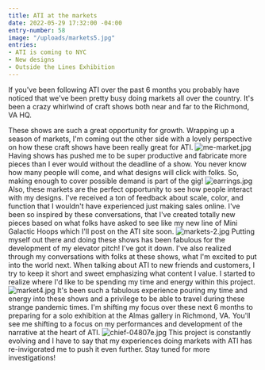 ```yaml
---
title: ATI at the markets
date: 2022-05-29 17:32:00 -04:00
entry-number: 58
image: "/uploads/markets5.jpg"
entries:
- ATI is coming to NYC
- New designs
- Outside the Lines Exhibition
---
```


If you've been following ATI over the past 6 months you probably have noticed that we've been pretty busy doing markets all over the country. It's been a crazy whirlwind of craft shows both near and far to the Richmond, VA HQ.

These shows are such a great opportunity for growth. Wrapping up a season of markets, I'm coming out the other side with a lovely perspective on how these craft shows have been really great for ATI.
![me-market.jpg](/uploads/me-market.jpg)
Having shows has pushed me to be super productive and fabricate more pieces than I ever would without the deadline of a show. You never know how many people will come, and what designs will click with folks. So, making enough to cover possible demand is part of the gig!
![earrings.jpg](/uploads/earrings.jpg)
Also, these markets are the perfect opportunity to see how people interact with my designs. I've received a ton of feedback about scale, color, and function that I wouldn't have experienced just making sales online. I've been so inspired by these conversations, that I've created totally new pieces based on what folks have asked to see like my new line of Mini Galactic Hoops which I'll post on the ATI site soon.
![markets-2.jpg](/uploads/markets-2.jpg)
Putting myself out there and doing these shows has been fabulous for the development of my elevator pitch! I've got it down. I've also realized through my conversations with folks at these shows, what I'm excited to put into the world next. When talking about ATI to new friends and customers, I try to keep it short and sweet emphasizing what content I value. I started to realize where I'd like to be spending my time and energy within this project. 
![market4.jpg](/uploads/market4.jpg)
It's been such a fabulous experience pouring my time and energy into these shows and a privilege to be able to travel during these strange pandemic times. I'm shifting my focus over these next 6 months to preparing for a solo exhibition at the Almas gallery in Richmond, VA. You'll see me shifting to a focus on my performances and development of the narrative at the heart of ATI.
![chief-04807e.jpg](/uploads/chief-04807e.jpg) 
This project is constantly evolving and I have to say that my experiences doing markets with ATI has re-invigorated me to push it even further. Stay tuned for more investigations! 